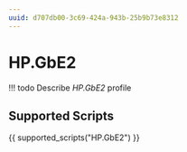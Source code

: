 ```yaml
---
uuid: d707db00-3c69-424a-943b-25b9b73e8312
---
```



# HP.GbE2


<!-- prettier-ignore -->
!!! todo
    Describe *HP.GbE2* profile

## Supported Scripts

{{ supported_scripts("HP.GbE2") }}

